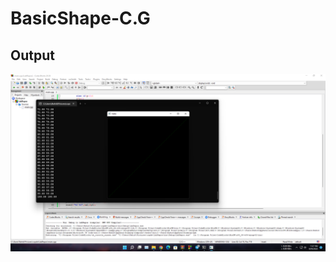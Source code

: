 # BasicShape-C.G
## Output
![alt text](https://github.com/Nahid-S/BresenhamLine/blob/main/Screenshot%20(115).png)
